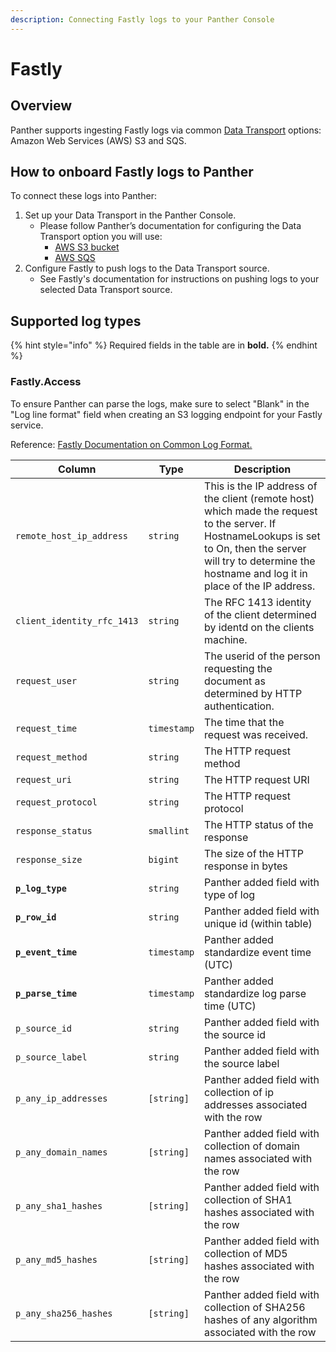 ```yaml
---
description: Connecting Fastly logs to your Panther Console
---
```


# Fastly

## Overview

Panther supports ingesting Fastly logs via common [Data Transport](https://docs.panther.com/data-onboarding/data-transports) options: Amazon Web Services (AWS) S3 and SQS.

## How to onboard Fastly logs to Panther

To connect these logs into Panther:

1. Set up your Data Transport in the Panther Console.
   * Please follow Panther’s documentation for configuring the Data Transport option you will use:
     * [AWS S3 bucket](https://docs.panther.com/data-onboarding/data-transports/s3)
     * [AWS SQS](https://docs.panther.com/data-onboarding/data-transports/sqs)
2. Configure Fastly to push logs to the Data Transport source.
   * See Fastly's documentation for instructions on pushing logs to your selected Data Transport source.

## Supported log types

{% hint style="info" %}
Required fields in the table are in **bold.**
{% endhint %}

### Fastly.Access

To ensure Panther can parse the logs, make sure to select "Blank" in the "Log line format" field when creating an S3 logging endpoint for your Fastly service.&#x20;

Reference: [Fastly Documentation on Common Log Format. ](https://docs.fastly.com/en/guides/useful-log-formats#common-log-format-clf)

| Column                     | Type        | Description                                                                                                                                                                                                         |
| -------------------------- | ----------- | ------------------------------------------------------------------------------------------------------------------------------------------------------------------------------------------------------------------- |
| `remote_host_ip_address`   | `string`    | This is the IP address of the client (remote host) which made the request to the server. If HostnameLookups is set to On, then the server will try to determine the hostname and log it in place of the IP address. |
| `client_identity_rfc_1413` | `string`    | The RFC 1413 identity of the client determined by identd on the clients machine.                                                                                                                                    |
| `request_user`             | `string`    | The userid of the person requesting the document as determined by HTTP authentication.                                                                                                                              |
| `request_time`             | `timestamp` | The time that the request was received.                                                                                                                                                                             |
| `request_method`           | `string`    | The HTTP request method                                                                                                                                                                                             |
| `request_uri`              | `string`    | The HTTP request URI                                                                                                                                                                                                |
| `request_protocol`         | `string`    | The HTTP request protocol                                                                                                                                                                                           |
| `response_status`          | `smallint`  | The HTTP status of the response                                                                                                                                                                                     |
| `response_size`            | `bigint`    | The size of the HTTP response in bytes                                                                                                                                                                              |
| **`p_log_type`**           | `string`    | Panther added field with type of log                                                                                                                                                                                |
| **`p_row_id`**             | `string`    | Panther added field with unique id (within table)                                                                                                                                                                   |
| **`p_event_time`**         | `timestamp` | Panther added standardize event time (UTC)                                                                                                                                                                          |
| **`p_parse_time`**         | `timestamp` | Panther added standardize log parse time (UTC)                                                                                                                                                                      |
| `p_source_id`              | `string`    | Panther added field with the source id                                                                                                                                                                              |
| `p_source_label`           | `string`    | Panther added field with the source label                                                                                                                                                                           |
| `p_any_ip_addresses`       | `[string]`  | Panther added field with collection of ip addresses associated with the row                                                                                                                                         |
| `p_any_domain_names`       | `[string]`  | Panther added field with collection of domain names associated with the row                                                                                                                                         |
| `p_any_sha1_hashes`        | `[string]`  | Panther added field with collection of SHA1 hashes associated with the row                                                                                                                                          |
| `p_any_md5_hashes`         | `[string]`  | Panther added field with collection of MD5 hashes associated with the row                                                                                                                                           |
| `p_any_sha256_hashes`      | `[string]`  | Panther added field with collection of SHA256 hashes of any algorithm associated with the row                                                                                                                       |
